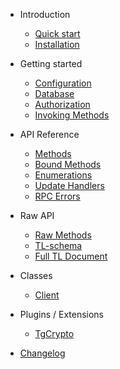 <!-- markdownlint-disable first-line-h1 -->

- Introduction

  - [Quick start](en/quickstart.md)
  - [Installation](en/installation.md)

- Getting started

  - [Configuration](en/configuration.md)
  - [Database](en/database.md)
  - [Authorization](en/authorization.md)
  - [Invoking Methods](en/invoking.md)

- API Reference

  - [Methods](en/methods.md)
  - [Bound Methods](en/bound.md)
  - [Enumerations](en/enums.md)
  - [Update Handlers](en/handlers.md)
  - [RPC Errors](en/errors.md)

- Raw API

  - [Raw Methods](https://core.telegram.org/methods)
  - [TL-schema](https://core.telegram.org/schema)
  - [Full TL Document](https://tl.liveproto.dev)

- Classes

  - [Client](en/client.md)

- Plugins / Extensions

  - [TgCrypto](https://github.com/TakNone/tgcrypto)

- [Changelog](changelog)